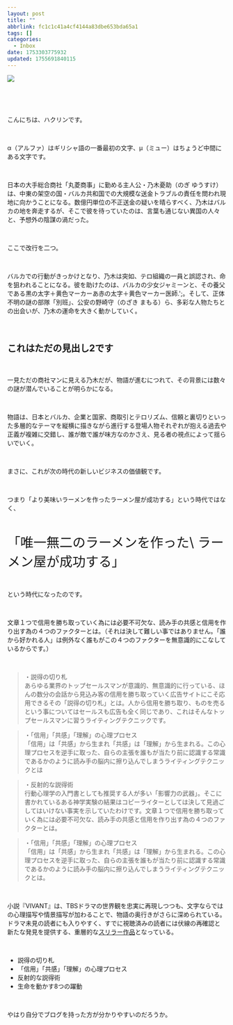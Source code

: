 ```yaml
---
layout: post
title: ""
abbrlink: fc1c1c41a4cf4144a83dbe653bda65a1
tags: []
categories:
  - Inbox
date: 1753303775932
updated: 1755691840115
---
```


![](/resources/4ed8c05a1c5c4afb8e14c6efa2032fca.png)

 

 

こんにちは、ハクリンです。

 

α（アルファ）はギリシャ語の一番最初の文字、μ（ミュー）はちょうど中間にある文字です。

 

日本の大手総合商社「丸菱商事」に勤める主人公・乃木憂助（のぎ ゆうすけ）は、中東の架空の国・バルカ共和国での大規模な送金トラブルの責任を問われ現地に向かうことになる。数億円単位の不正送金の疑いを晴らすべく、乃木はバルカの地を奔走するが、そこで彼を待っていたのは、言葉も通じない異国の人々と、予想外の陰謀の渦だった。

 

ここで改行を二つ。

 

バルカでの行動がきっかけとなり、乃木は突如、テロ組織の一員と誤認され、命を狙われることになる。彼を助けたのは、バルカの少女ジャミーンと、その養父である<span class="black-bold-marker">黒の太字＋黄色マーカー</span>あ<span class="red-bold-marker">赤の太字＋黄色マーカー</span>医師.';。そして、正体不明の謎の部隊「別班」、公安の野崎守（のざき まもる）ら、多彩な人物たちとの出会いが、乃木の運命を大きく動かしていく。

 

## <span class="red-bold">これはただの見出し2です</span>

 

一見ただの商社マンに見える乃木だが、物語が進むにつれて、その背景には数々の謎が潜んでいることが明らかになる。

 

物語は、<span class="red-bold">日本とバルカ、企業と国家、商取引とテロリズム、信頼と裏切り</span>といった多層的なテーマを縦横に描きながら進行する登場人物それぞれが抱える過去や正義が複雑に交錯し、誰が敵で誰が味方なのかさえ、見る者の視点によって揺らいでいく。

 

まさに、これが次の時代の新しいビジネスの価値観です。

 

つまり「より美味いラーメンを作ったラーメン屋が成功する」という時代ではなく、

 

<span style="font-size: 30px;"><span class="red-bold">「唯一無二のラーメンを作った\ </span></span><span style="font-size: 30px;"><span class="red-bold">ラーメン屋が成功する」</span></span>

 

という時代になったのです。

 

文章１つで信用を勝ち取っていく為には<span class="balck-bold-marker">必要不可欠</span>な、読み手の共感と信用を作り出す為の４つのファクターとは。（それは決して難しい事ではありません。<span class="black-bold">「誰から好かれる人」</span>は例外なく誰もがこの４つのファクターを無意識的にこなしているからです。）

 

> <span class="red-bold">・説得の切り札</span> \
> あらゆる業界のトップセールスマンが意識的、無意識的に行っている、ほんの数分の会話から見込み客の信用を勝ち取っていく広告サイトにこそ応用できるその「説得の切り札」とは。人から信用を勝ち取り、ものを売るという事についてはセールスも広告も全く同じであり、これはそんなトップセールスマンに習うライティングテクニックです。

> <span class="red-bold">・「信用」「共感」「理解」の心理プロセス</span>\
> 「信用」は「共感」から生まれ「共感」は「理解」から生まれる。この心理プロセスを逆手に取った、自らの主張を誰もが当たり前に認識する常識であるかのように読み手の脳内に擦り込んでしまうライティングテクニックとは

> <span class="red-bold">・反射的な説得術</span>\
> 行動心理学の入門書としても推奨する人が多い「影響力の武器」。そこに書かれているある神学実験の結果はコピーライターとしては決して見過ごしてはいけない事実を示していたわけです。文章１つで信用を勝ち取っていく為には必要不可欠な、読み手の共感と信用を作り出す為の４つのファクターとは。

> <span class="red-bold">・「信用」「共感」「理解」の心理プロセス</span>\
> 「信用」は「共感」から生まれ「共感」は「理解」から生まれる。この心理プロセスを逆手に取った、自らの主張を誰もが当たり前に認識する常識であるかのように読み手の脳内に擦り込んでしまうライティングテクニックとは。

 

小説『VIVANT』は、TBSドラマの世界観を忠実に再現しつつも、文字ならではの心理描写や情景描写が加わることで、物語の奥行きがさらに深められている。ドラマ未見の読者にも入りやすく、すでに視聴済みの読者には伏線の再確認と新たな発見を提供する、重層的な[スリラー作品](/C:/Users/nkht2/AppData/Local/Programs/Joplin/resources/app.asar/dvdvd)となっている。

 

- <span class="black-bold-marker">説得の切り札</span>
- <span class="red-bold-marker">「信用」「共感」「理解」の心理プロセス</span>
- <span class="red-bold">反射的な説得術</span>
- <span class="black-bold">生命を動かす8つの躍動</span>

 

やはり自分でブログを持った方が分かりやすいのだろうか。
